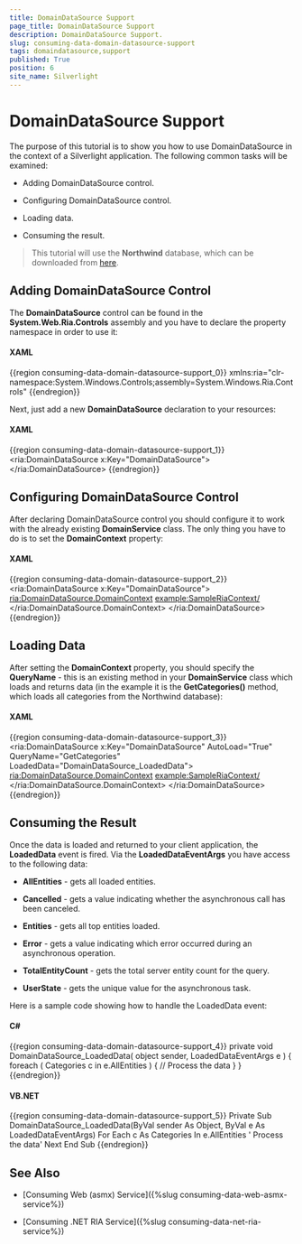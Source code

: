 ```yaml
---
title: DomainDataSource Support
page_title: DomainDataSource Support
description: DomainDataSource Support.
slug: consuming-data-domain-datasource-support
tags: domaindatasource,support
published: True
position: 6
site_name: Silverlight
---
```


# DomainDataSource Support



The purpose of this tutorial is to show you how to use DomainDataSource in the context of a Silverlight application. The following common tasks will be examined:

* Adding DomainDataSource control.

* Configuring DomainDataSource control.

* Loading data.

* Consuming the result.

>This tutorial will use the __Northwind__ database, which can be downloaded from [here](http://www.microsoft.com/downloads/details.aspx?FamilyID=06616212-0356-46A0-8DA2-EEBC53A68034&displaylang=en).

## Adding DomainDataSource Control

The __DomainDataSource__ control can be found in the __System.Web.Ria.Controls__ assembly and you have to declare the property namespace in order to use it: 

#### __XAML__

{{region consuming-data-domain-datasource-support_0}}
	xmlns:ria="clr-namespace:System.Windows.Controls;assembly=System.Windows.Ria.Controls"
	{{endregion}}



Next, just add a new __DomainDataSource__ declaration to your resources: 

#### __XAML__

{{region consuming-data-domain-datasource-support_1}}
	<ria:DomainDataSource x:Key="DomainDataSource">
	</ria:DomainDataSource>
	{{endregion}}



## Configuring DomainDataSource Control

After declaring DomainDataSource control you should configure it to work with the already existing __DomainService__ class. The only thing you have to do is to set the __DomainContext__ property:

#### __XAML__

{{region consuming-data-domain-datasource-support_2}}
	<ria:DomainDataSource x:Key="DomainDataSource">
	    <ria:DomainDataSource.DomainContext>
	        <example:SampleRiaContext/>
	    </ria:DomainDataSource.DomainContext>
	</ria:DomainDataSource>
	{{endregion}}



## Loading Data

After setting the __DomainContext__ property, you should specify the __QueryName__ - this is an existing method in your __DomainService__ class which loads and returns data (in the example it is the __GetCategories()__ method, which loads all categories from the Northwind database):

#### __XAML__

{{region consuming-data-domain-datasource-support_3}}
	<ria:DomainDataSource x:Key="DomainDataSource" AutoLoad="True" QueryName="GetCategories" LoadedData="DomainDataSource_LoadedData">
	    <ria:DomainDataSource.DomainContext>
	        <example:SampleRiaContext/>
	    </ria:DomainDataSource.DomainContext>
	</ria:DomainDataSource>
	{{endregion}}



## Consuming the Result

Once the data is loaded and returned to your client application, the __LoadedData__ event is fired. Via the __LoadedDataEventArgs__ you have access to the following data:

* __AllEntities__ - gets all loaded entities.

* __Cancelled__ - gets a value indicating whether the asynchronous call has been canceled.

* __Entities__ - gets all top entities loaded.

* __Error__ - gets a value indicating which error occurred during an asynchronous operation.

* __TotalEntityCount__ - gets the total server entity count for the query.

* __UserState__ - gets the unique value for the asynchronous task.


Here is a sample code showing how to handle the LoadedData event: 

#### __C#__

{{region consuming-data-domain-datasource-support_4}}
	private void DomainDataSource_LoadedData( object sender, LoadedDataEventArgs e )
	{
	    foreach ( Categories c in e.AllEntities )
	    {
	        // Process the data
	    }
	}
	{{endregion}}



#### __VB.NET__

{{region consuming-data-domain-datasource-support_5}}
	Private Sub DomainDataSource_LoadedData(ByVal sender As Object, ByVal e As LoadedDataEventArgs)
	    For Each c As Categories In e.AllEntities
	        ' Process the data'
	    Next
	End Sub
	{{endregion}}



## See Also

 * [Consuming Web (asmx) Service]({%slug consuming-data-web-asmx-service%})

 * [Consuming .NET RIA Service]({%slug consuming-data-net-ria-service%})

